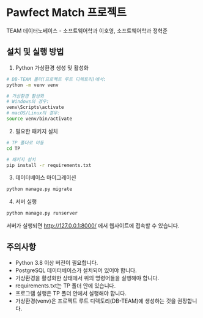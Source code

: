 # Pawfect Match 프로젝트

TEAM 데이터노베이스 - 소프트웨어학과 이호영, 소프트웨어학과 정혁준

## 설치 및 실행 방법

1. Python 가상환경 생성 및 활성화
```bash
# DB-TEAM 폴더(프로젝트 루트 디렉토리)에서:
python -m venv venv

# 가상환경 활성화
# Windows의 경우:
venv\Scripts\activate
# macOS/Linux의 경우:
source venv/bin/activate
```

2. 필요한 패키지 설치
```bash
# TP 폴더로 이동
cd TP

# 패키지 설치
pip install -r requirements.txt
```

3. 데이터베이스 마이그레이션
```bash
python manage.py migrate
```

4. 서버 실행
```bash
python manage.py runserver
```

서버가 실행되면 http://127.0.0.1:8000/ 에서 웹사이트에 접속할 수 있습니다.

## 주의사항
- Python 3.8 이상 버전이 필요합니다.
- PostgreSQL 데이터베이스가 설치되어 있어야 합니다.
- 가상환경을 활성화한 상태에서 위의 명령어들을 실행해야 합니다.
- requirements.txt는 TP 폴더 안에 있습니다.
- 프로그램 실행은 TP 폴더 안에서 실행해야 합니다.
- 가상환경(venv)은 프로젝트 루트 디렉토리(DB-TEAM)에 생성하는 것을 권장합니다.
